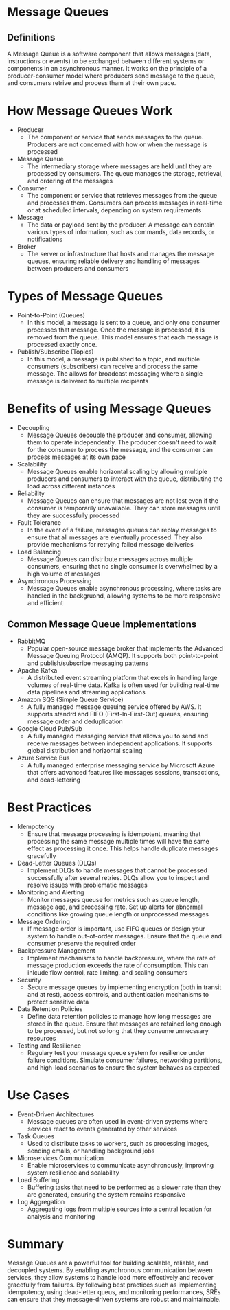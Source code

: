 # Message Queues

## Definitions
A Message Queue is a software component that allows messages (data, instructions or events) to be exchanged between different systems or components in an asynchronous manner. It works on the principle of a producer-consumer model where producers send message to the queue, and consumers retrive and process tham at their own pace.

# How Message Queues Work
 - Producer
    - The component or service that sends messages to the queue. Producers are not concerned with how or when the message is processed
 - Message Queue
    - The intermediary storage where messages are held until they are processed by consumers. The queue manages the storage, retrieval, and ordering of the messages
 - Consumer
    - The component or service that retrieves messages from the queue and processes them. Consumers can process messages in real-time or at scheduled intervals, depending on system requirements
 - Message
    - The data or payload sent by the producer. A message can contain various types of information, such as commands, data records, or notifications
 - Broker
    - The server or infrastructure that hosts and manages the message queues, ensuring reliable delivery and handling of messages between producers and consumers

# Types of Message Queues
 - Point-to-Point (Queues)
    - In this model, a message is sent to a queue, and only one consumer processes that message. Once the message is processed, it is removed from the queue. This model ensures that each message is processed exactly once.
 - Publish/Subscribe (Topics)
    - In this model, a message is published to a topic, and multiple consumers (subscribers) can receive and process the same message. The allows for broadcast messaging where a single message is delivered to multiple recipients

# Benefits of using Message Queues
 - Decoupling
    - Message Queues decouple the producer and consumer, allowing them to operate independently. The producer doesn't need to wait for the consumer to process the message, and the consumer can process messages at its own pace
 - Scalability
    - Message Queues enable horizontal scaling by allowing multiple producers and consumers to interact with the queue, distributing the load across different instances
 - Reliability
    - Message Queues can ensure that messages are not lost even if the consumer is temporarily unavailable. They can store messages until they are successfully processed
 - Fault Tolerance
    - In the event of a failure, messages queues can replay messages to ensure that all messages are eventually processed. They also provide mechanisms for retrying failed message deliveries
 - Load Balancing
    - Message Queues can distribute messages across multiple consumers, ensuring that no single consumer is overwhelmed by a high volume of messages
 - Asynchronous Processing
    - Message Queues enable asynchronous processing, where tasks are handled in the backgruond, allowing systems to be more responsive and efficient

## Common Message Queue Implementations
 - RabbitMQ
    - Popular open-source message broker that implements the Advanced Message Queuing Protocol (AMQP). It supports both point-to-point and publish/subscribe messaging patterns
 - Apache Kafka
    - A distributed event streaming platform that excels in handling large volumes of real-time data. Kafka is often used for building real-time data pipelines and streaming applications
 - Amazon SQS (Simple Queue Service)
    - A fully managed message queuing service offered by AWS. It supports standrd and FIFO (First-In-First-Out) queues, ensuring message order and deduplication
 - Google Cloud Pub/Sub
    - A fully managed messaging service that allows you to send and receive messages between independent applications. It supports global distribution and horizontal scaling
 - Azure Service Bus
    - A fully managed enterprise messaging service by Microsoft Azure that offers advanced features like messages sessions, transactions, and dead-lettering

# Best Practices
 - Idempotency
    - Ensure that message processing is idempotent, meaning that processing the same message multiple times will have the same effect as processing it once. This helps handle duplicate messages gracefully
 - Dead-Letter Queues (DLQs)
    - Implement DLQs to handle messages that cannot be processed successfully after several retries. DLQs allow you to inspect and resolve issues with problematic messages
 - Monitoring and Alerting
    - Monitor messages queuse for metrics such as queue length, message age, and processing rate. Set up alerts for abnormal conditions like growing queue length or unprocessed messages
 - Message Ordering
    - If message order is important, use FIFO queues or design your system to handle out-of-order messages. Ensure that the queue and consumer preserve the required order
 - Backpressure Management
    - Implement mechanisms to handle backpressure, where the rate of message production exceeds the rate of consumption. This can inlcude flow control, rate limitng, and scaling consumers
 - Security
    - Secure message queues by implementing encryption (both in transit and at rest), access controls, and authentication mechanisms to protect sensitive data
 - Data Retention Policies
    - Define data retention policies to manage how long messages are stored in the queue. Ensure that messages are retained long enough to be processed, but not so long that they consume unnecssary resources
 - Testing and Resilience
    - Regulary test your message queue system for resilience under failure conditions. Simulate consumer failures, networking partitions, and high-load scenarios to ensure the system behaves as expected

# Use Cases
 - Event-Driven Architectures
    - Message queues are often used in event-driven systems where services react to events generated by other services
 - Task Queues
    - Used to distribute tasks to workers, such as processing images, sending emails, or handling background jobs
 - Microservices Communication
    - Enable microservices to communicate asynchronously, improving system resilience and scalability
 - Load Buffering
    - Buffering tasks that need to be performed as a slower rate than they are generated, ensuring the system remains responsive
 - Log Aggregation
    - Aggregating logs from multiple sources into a central location for analysis and monitoring

# Summary
Message Queues are a powerful tool for building scalable, reliable, and decoupled systems. By enabling asynchronous communication between services, they allow systems to handle load more effectively and recover gracefully from failures. By following best practices such as implementing idempotency, using dead-letter queus, and monitoring performances, SREs can ensure that they message-driven systems are robust and maintainable.
